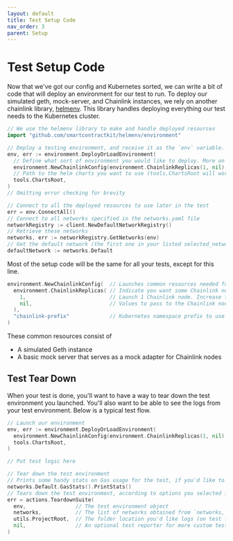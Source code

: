 ```yaml
---
layout: default
title: Test Setup Code
nav_order: 3
parent: Setup
---
```


# Test Setup Code

Now that we've got our config and Kubernetes sorted, we can write a bit of code that will deploy an environment for our test to run. To deploy our simulated geth, mock-server, and Chainlink instances, we rely on another chainlink library, [helmenv](https://github.com/smartcontractkit/helmenv/). This library handles deploying everything our test needs to the Kubernetes cluster.

```go
// We use the helmenv library to make and handle deployed resources
import "github.com/smartcontractkit/helmenv/environment"

// Deploy a testing environment, and receive it as the `env` variable. This is used to connect to resources.
env, err := environment.DeployOrLoadEnvironment( 
  // Define what sort of environment you would like to deploy. More on this below
  environment.NewChainlinkConfig(environment.ChainlinkReplicas(1, nil), "chainlink-test-setup"),
  // Path to the helm charts you want to use (tools.ChartsRoot will work fine for 99% of cases)
  tools.ChartsRoot,
)
// Omitting error checking for brevity

// Connect to all the deployed resources to use later in the test
err = env.ConnectAll()
// Connect to all networks specified in the networks.yaml file
networkRegistry := client.NewDefaultNetworkRegistry()
// Retrieve these networks
networks, err := networkRegistry.GetNetworks(env)
// Get the default network (the first one in your listed selected_networks)
defaultNetwork := networks.Default
```

Most of the setup code will be the same for all your tests, except for this line.

```go
environment.NewChainlinkConfig(  // Launches common resources needed for Chainlink tests
  environment.ChainlinkReplicas( // Indicate you want some Chainlink nodes
    1,                           // Launch 1 Chainlink node. Increase this number for more nodes
    nil,                         // Values to pass to the Chainlink node (nil for the majority of cases)
  ), 
  "chainlink-prefix"             // Kubernetes namespace prefix to use for this test setup. Will launch as 'chainlink-prefix-abcdf'
)
```

These common resources consist of

* A simulated Geth instance
* A basic mock server that serves as a mock adapter for Chainlink nodes

## Test Tear Down

When your test is done, you'll want to have a way to tear down the test environment you launched. You'll also want to be able to see the logs from your test environment. Below is a typical test flow.

```go
// Launch our environment
env, err := environment.DeployOrLoadEnvironment( 
  environment.NewChainlinkConfig(environment.ChainlinkReplicas(1, nil), "chainlink-test-setup"),
  tools.ChartsRoot,
)

// Put test logic here

// Tear down the test environment
// Prints some handy stats on Gas usage for the test, if you'd like to see that info.
networks.Default.GasStats().PrintStats()
// Tears down the test environment, according to options you selected in the `framework.yaml` config file
err = actions.TeardownSuite(
  env,                // The test environment object
  networks,           // The list of networks obtained from `networks, err := networkRegistry.GetNetworks(env)`
  utils.ProjectRoot,  // The folder location you'd like logs (on test failure) to be dumped to
  nil,                // An optional test reporter for more custom test statistics (we'll get to that later)
)
```
